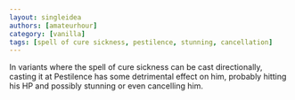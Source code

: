 ```yaml
---
layout: singleidea
authors: [amateurhour]
category: [vanilla]
tags: [spell of cure sickness, pestilence, stunning, cancellation]
---
```

In variants where the spell of cure sickness can be cast directionally, casting
it at Pestilence has some detrimental effect on him, probably hitting his HP and
possibly stunning or even cancelling him.
